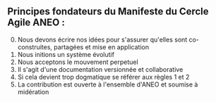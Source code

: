 ## Principes fondateurs du Manifeste du Cercle Agile ANEO :

0. Nous devons écrire nos idées pour s'assurer qu'elles sont co-construites, partagées et mise en application
1. Nous initions un système évolutif
2. Nous acceptons le mouvement perpetuel
3. Il s'agit d'une documentation versionnée et collaborative
4. Si cela devient trop dogmatique se référer aux règles 1 et 2
5. La contribution est ouverte à l'ensemble d'ANEO	 et soumise à midération